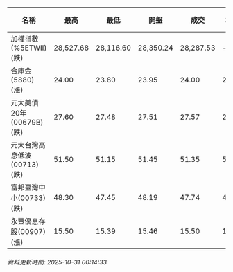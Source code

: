 | 名稱 | 最高 | 最低 | 開盤 | 成交 | 均價 | 成交金額(億) | 昨收 | 漲跌幅 | 漲跌 | 總量 | 昨量 | 振幅 |
| -------- | -------- | -------- | -------- |-------- | -------- | -------- |-------- |-------- |-------- | -------- | -------- |-------- |
|加權指數(%5ETWII) (跌)|28,527.68|28,116.60|28,350.24|28,287.53|-|6,157.43|28,294.74|0.03%|7.21|9,370,724|0|1.45%|
|合庫金(5880) (漲)|24.00|23.80|23.95|24.00|23.91|2.69|23.85|0.63%|0.15|11,265|11,461|0.84%|
|元大美債20年(00679B) (跌)|27.60|27.48|27.51|27.57|27.54|12.02|27.77|0.72%|0.20|43,642|29,978|0.43%|
|元大台灣高息低波(00713) (跌)|51.50|51.15|51.45|51.35|51.29|6.59|51.50|0.29%|0.15|12,848|11,854|0.68%|
|富邦臺灣中小(00733) (跌)|48.30|47.45|48.19|47.74|47.82|0.495|48.19|0.93%|0.45|1,034|1,065|1.76%|
|永豐優息存股(00907) (漲)|15.50|15.39|15.46|15.50|15.43|0.212|15.38|0.78%|0.12|1,370|900|0.72%|
###### 資料更新時間: 2025-10-31 00:14:33
